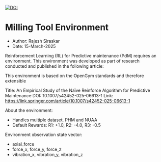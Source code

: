 [![DOI](https://zenodo.org/badge/962033223.svg)](https://doi.org/10.5281/zenodo.15168512)

# Milling Tool Environment

- Author: Rajesh Siraskar
- Date: 15-March-2025

Reinforcement Learning (RL) for Predictive maintenance (PdM) requires an environment. This environment was developed as part of research conducted and published in the following article:

This environment is based on the OpenGym standards and therefore extensible

Title:  An Empirical Study of the Naïve Reinforce Algorithm for Predictive Maintenance
DOI:    10.1007/s42452-025-06613-1
Link:   https://link.springer.com/article/10.1007/s42452-025-06613-1

About the environment:
- Handles multiple dataset. PHM and NUAA
- Default Rewards: R1: +1.0, R2: -4.0, R3: -0.5

Environment observation state vector:
- axial_force
- force_x, force_y, force_z
- vibration_x, vibration_y, vibration_z

